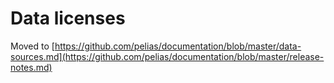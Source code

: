 # Data licenses

Moved to [https://github.com/pelias/documentation/blob/master/data-sources.md](https://github.com/pelias/documentation/blob/master/release-notes.md)
